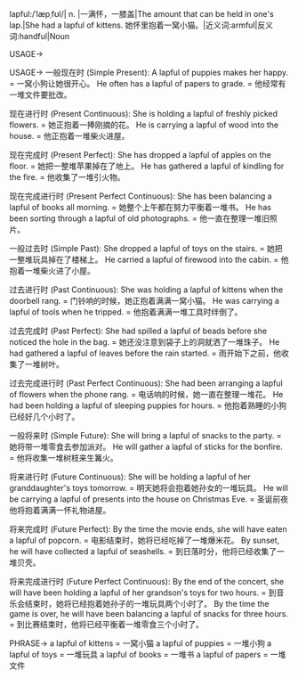 lapful:/ˈlæpˌfʊl/| n. |一满怀，一膝盖|The amount that can be held in one's lap.|She had a lapful of kittens. 她怀里抱着一窝小猫。|近义词:armful|反义词:handful|Noun

USAGE->

USAGE->
一般现在时 (Simple Present):
A lapful of puppies makes her happy. = 一窝小狗让她很开心。
He often has a lapful of papers to grade. = 他经常有一堆文件要批改。

现在进行时 (Present Continuous):
She is holding a lapful of freshly picked flowers. = 她正抱着一捧刚摘的花。
He is carrying a lapful of wood into the house. = 他正抱着一堆柴火进屋。

现在完成时 (Present Perfect):
She has dropped a lapful of apples on the floor. = 她把一整堆苹果掉在了地上。
He has gathered a lapful of kindling for the fire. = 他收集了一堆引火物。


现在完成进行时 (Present Perfect Continuous):
She has been balancing a lapful of books all morning. = 她整个上午都在努力平衡着一堆书。
He has been sorting through a lapful of old photographs. = 他一直在整理一堆旧照片。

一般过去时 (Simple Past):
She dropped a lapful of toys on the stairs. = 她把一整堆玩具掉在了楼梯上。
He carried a lapful of firewood into the cabin. = 他抱着一堆柴火进了小屋。


过去进行时 (Past Continuous):
She was holding a lapful of kittens when the doorbell rang. = 门铃响的时候，她正抱着满满一窝小猫。
He was carrying a lapful of tools when he tripped. = 他抱着满满一堆工具时绊倒了。


过去完成时 (Past Perfect):
She had spilled a lapful of beads before she noticed the hole in the bag. = 她还没注意到袋子上的洞就洒了一堆珠子。
He had gathered a lapful of leaves before the rain started. = 雨开始下之前，他收集了一堆树叶。


过去完成进行时 (Past Perfect Continuous):
She had been arranging a lapful of flowers when the phone rang. = 电话响的时候，她一直在整理一堆花。
He had been holding a lapful of sleeping puppies for hours. = 他抱着熟睡的小狗已经好几个小时了。

一般将来时 (Simple Future):
She will bring a lapful of snacks to the party. = 她将带一堆零食去参加派对。
He will gather a lapful of sticks for the bonfire. = 他将收集一堆树枝来生篝火。

将来进行时 (Future Continuous):
She will be holding a lapful of her granddaughter's toys tomorrow. = 明天她将会抱着她孙女的一堆玩具。
He will be carrying a lapful of presents into the house on Christmas Eve. = 圣诞前夜他将抱着满满一怀礼物进屋。


将来完成时 (Future Perfect):
By the time the movie ends, she will have eaten a lapful of popcorn. = 电影结束时，她将已经吃掉了一堆爆米花。
By sunset, he will have collected a lapful of seashells. = 到日落时分，他将已经收集了一堆贝壳。


将来完成进行时 (Future Perfect Continuous):
By the end of the concert, she will have been holding a lapful of her grandson's toys for two hours. = 到音乐会结束时，她将已经抱着她孙子的一堆玩具两个小时了。
By the time the game is over, he will have been balancing a lapful of snacks for three hours. = 到比赛结束时，他将已经平衡着一堆零食三个小时了。

PHRASE->
a lapful of kittens = 一窝小猫
a lapful of puppies = 一堆小狗
a lapful of toys = 一堆玩具
a lapful of books = 一堆书
a lapful of papers = 一堆文件
